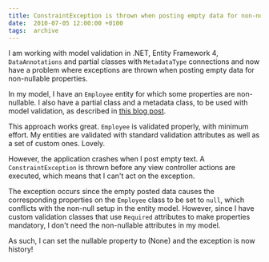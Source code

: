 ```yaml
---
title: ConstraintException is thrown when posting empty data for non-nullable properties
date:  2010-07-05 12:00:00 +0100
tags:  archive
---
```


I am working with model validation in .NET, Entity Framework 4, `DataAnnotations` and
partial classes with `MetadataType` connections and now have a problem where exceptions
are thrown when posting empty data for non-nullable properties.

In my model, I have an `Employee` entity for which some properties are non-nullable.
I also have a partial class and a metadata class, to be used with model validation, 
as described in [this blog post](http://weblogs.asp.net/scottgu/archive/2010/01/15/asp-net-mvc-2-model-validation.aspx#7311799).

This approach works great. `Employee` is validated properly, with minimum effort. My
entities are validated with standard validation attributes as well as a set of custom
ones. Lovely.

However, the application crashes when I post empty text. A `ConstraintException` is
thrown before any view controller actions are executed, which means that I can't act
on the exception.

The exception occurs since the empty posted data causes the corresponding properties
on the `Employee` class to be set to `null`, which conflicts with the non-null setup
in the entity model. However, since I have custom validation classes that use 
`Required` attributes to make properties mandatory, I don't need the non-nullable
attributes in my model. 

As such, I can set the nullable property to (None) and the exception is now history!